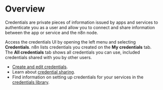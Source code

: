 # Overview

Credentials are private pieces of information issued by apps and services to authenticate you as a user and allow you to connect and share information between the app or service and the n8n node.

Access the credentials UI by opening the left menu and selecting **Credentials**. n8n lists credentials you created on the **My credentials** tab. The **All credentials** tab shows all credentials you can use, included credentials shared with you by other users.

* [Create and edit credentials](/credentials/add-edit-credentials/).
* Learn about [credential sharing](/credentials/credential-sharing/).
* Find information on setting up credentials for your services in the [credentials library](/integrations/builtin/credentials/).


